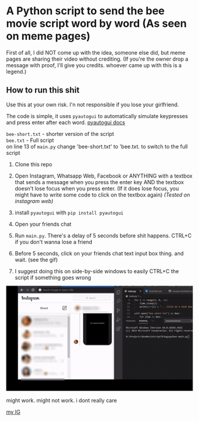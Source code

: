 # A Python script to send the bee movie script word by word (As seen on meme pages)

First of all, I did NOT come up with the idea, someone else did, but meme pages are sharing their video without crediting. (If you're the owner drop a message with proof, I'll give you credits. whoever came up with this is a legend.)

## How to run this shit

Use this at your own risk. I'n not responsible if you lose your girlfriend.

The code is simple, it uses `pyautogui` to automatically simulate keypresses and press enter after each word.
[pyautogui docs](https://pyautogui.readthedocs.io/en/latest)

`bee-short.txt` - shorter version of the script  
`bee.txt` - Full script  
on line 13 of `main.py` change 'bee-short.txt' to 'bee.txt. to switch to the full script

1. Clone this repo

2. Open Instagram, Whatsapp Web, Facebook or ANYTHING with a textbox that sends a message when you press the enter key AND the textbox doesn't lose focus when you press enter. (If it does lose focus, you might have to write some code to click on the textbox again) _(Tested on instagram web)_

3. install `pyautogui` with `pip install pyautogui`

4. Open your friends chat

5. Run `main.py`. There's a delay of 5 seconds before shit happens. CTRL+C if you don't wanna lose a friend

6. Before 5 seconds, click on your friends chat text input box thing. and wait. (see the gif)

7. I suggest doing this on side-by-side windows to easily CTRL+C the script if something goes wrong

![gif](run.gif)

might work. might not work. i dont really care

[my IG](https://www.instagram.com/notnav.jpg)
